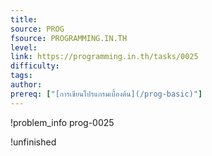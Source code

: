 ```yaml
---
title: 
source: PROG
fsource: PROGRAMMING.IN.TH
level:
link: https://programming.in.th/tasks/0025
difficulty: 
tags: 
author: 
prereq: ["[การเขียนโปรแกรมเบื้องต้น](/prog-basic)"]
---
```


!problem_info prog-0025

!unfinished

